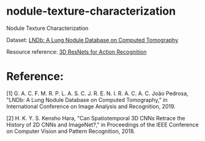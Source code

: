 # nodule-texture-characterization
Nodule Texture Characterization

Dataset: [LNDb: A Lung Nodule Database on Computed Tomography](https://lndb.grand-challenge.org/Data/)

Resource reference: [3D ResNets for Action Recognition](https://github.com/kenshohara/3D-ResNets-PyTorch)
# Reference:
[1] G. A. C. F. M. R. P. L. A. S. C. J. R. E. N. I. R. A. C. A. C. João Pedrosa, "LNDb: A Lung Nodule Database on Computed Tomography," in International Conference on Image Analysis and Recognition, 2019. 

[2] H. K. Y. S. Kensho Hara, "Can Spatiotemporal 3D CNNs Retrace the History of 2D CNNs and ImageNet?," in Proceedings of the IEEE Conference on Computer Vision and Pattern Recognition, 2018. 

